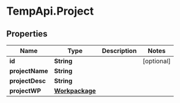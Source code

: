# TempApi.Project

## Properties

Name | Type | Description | Notes
------------ | ------------- | ------------- | -------------
**id** | **String** |  | [optional] 
**projectName** | **String** |  | 
**projectDesc** | **String** |  | 
**projectWP** | [**Workpackage**](Workpackage.md) |  | 


